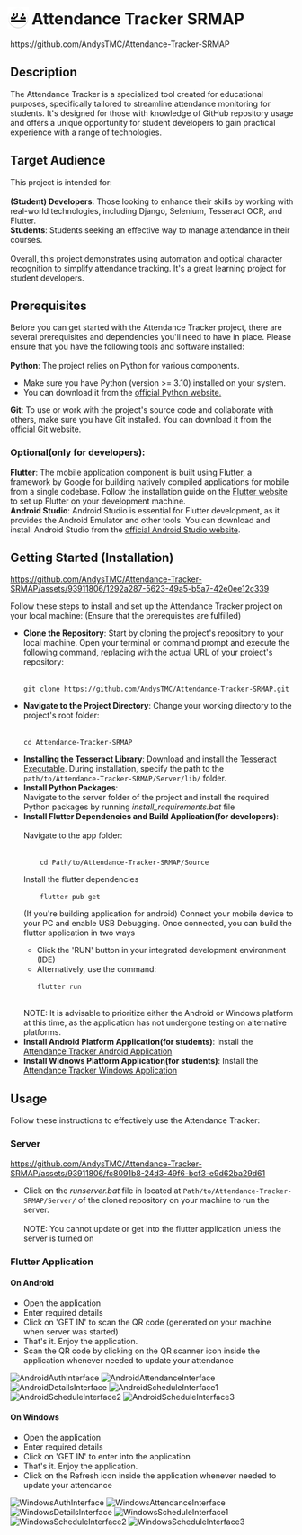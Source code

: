 **<h1><img src="https://github.com/AndysTMC/Attendance-Tracker-SRMAP/blob/222bb0104c3460f86d30b8ec818fb33ce3fc987f/Source/android/app/src/main/res/mipmap-hdpi/ic_launcher_round.png" style="width:38px; height:38px;translate: -5px 7px;">Attendance Tracker SRMAP</h1>**
<p>https://github.com/AndysTMC/Attendance-Tracker-SRMAP</p>
<h2>Description</h2>
</p>The Attendance Tracker is a specialized tool created for educational purposes, specifically tailored to streamline attendance monitoring for students. It's designed for those with knowledge of GitHub repository usage and offers a unique opportunity for student developers to gain practical experience with a range of technologies.
<h2>Target Audience</h2>
This project is intended for:<br><br>
<b>(Student) Developers</b>: Those looking to enhance their skills by working with real-world technologies, including Django, Selenium, Tesseract OCR, and Flutter.<br>
<b>Students</b>: Students seeking an effective way to manage attendance in their courses.<br><br>
Overall, this project demonstrates using automation and optical character recognition to simplify attendance tracking. It's a great learning project for student developers.
<h2>Prerequisites</h2>
Before you can get started with the Attendance Tracker project, there are several prerequisites and dependencies you'll need to have in place. Please ensure that you have the following tools and software installed:<br><br>
<b>Python</b>: The project relies on Python for various components.
<ul>
  <li>Make sure you have Python (version >= 3.10) installed on your system.</li>
  <li>You can download it from the <a href="https://www.python.org/downloads/">official Python website.</a></li>
</ul>
<b>Git</b>: To use or work with the project's source code and collaborate with others, make sure you have Git installed. You can download it from the <a href="https://git-scm.com/downloads">official Git website</a>.<br>
<h3>Optional(only for developers):</h3>
<b>Flutter</b>: The mobile application component is built using Flutter, a framework by Google for building natively compiled applications for mobile from a single codebase. Follow the installation guide on the <a href="https://docs.flutter.dev/get-started/install">Flutter website</a> to set up Flutter on your development machine.<br>
<b>Android Studio</b>: Android Studio is essential for Flutter development, as it provides the Android Emulator and other tools. You can download and install Android Studio from the <a href="https://developer.android.com/studio">official Android Studio website</a>.

<h2>Getting Started (Installation)</h2>

https://github.com/AndysTMC/Attendance-Tracker-SRMAP/assets/93911806/1292a287-5623-49a5-b5a7-42e0ee12c339

Follow these steps to install and set up the Attendance Tracker project on your local machine: (Ensure that the prerequisites are fulfilled)
<ul>
  <li><b>Clone the Repository</b>: Start by cloning the project's repository to your local machine. Open your terminal or command prompt and execute the following command, replacing <repository_url> with the actual URL of your project's repository:<br><br>
    
    git clone https://github.com/AndysTMC/Attendance-Tracker-SRMAP.git
  </li>
  <li><b>Navigate to the Project Directory</b>: Change your working directory to the project's root folder:<br><br>
    
    cd Attendance-Tracker-SRMAP
  </li>
  <li><strong>Installing the Tesseract Library</strong>: Download and install the <a href="https://github.com/AndysTMC/Attendance-Tracker-SRMAP/blob/main/Applications/Android/Attendance%20Tracker.apk">Tesseract Executable</a>. During installation, specify the path to the <code>path/to/Attendance-Tracker-SRMAP/Server/lib/</code> folder.</li>
  <li><b>Install Python Packages</b>: <br>Navigate to the server folder of the project and install the required Python packages by running <em>install_requirements.bat</em> file</li>
  <li><b>Install Flutter Dependencies and Build Application(for developers)</b>:<br><br>
     Navigate to the app folder:<br><br>
    
        cd Path/to/Attendance-Tracker-SRMAP/Source
  Install the flutter dependencies<br>
  
        flutter pub get
  (If you're building application for android) Connect your mobile device to your PC and enable USB Debugging. Once connected, you can build the flutter application in two ways <ul><li>Click the 'RUN' button in your integrated development environment (IDE)</li><li>Alternatively, use the command:</li>
  
    flutter run
  </ul>
<br>NOTE: It is advisable to prioritize either the Android or Windows platform at this time, as the application has not undergone testing on alternative platforms.</li>
  <li><b>Install Android Platform Application(for students)</b>: Install the <a href="https://github.com/AndysTMC/Attendance-Tracker-SRMAP/tree/b2ea074ccf4ed70806a12ee58a8be6ff89779a00/Applications/Android">Attendance Tracker Android Application</a></li>
  <li><b>Install Widnows Platform Application(for students)</b>: Install the <a href="https://github.com/AndysTMC/Attendance-Tracker-SRMAP/blob/b2ea074ccf4ed70806a12ee58a8be6ff89779a00/Applications/Windows/Attendance%20Tracker.zip">Attendance Tracker Windows Application</a></li>
</ul>
<h2>Usage</h2>
Follow these instructions to effectively use the Attendance Tracker:
<h3>Server</h3>

https://github.com/AndysTMC/Attendance-Tracker-SRMAP/assets/93911806/fc8091b8-24d3-49f6-bcf3-e9d62ba29d61

<ul><li>Click on the <em>runserver.bat</em> file in located at <code>Path/to/Attendance-Tracker-SRMAP/Server/</code> of the cloned repository on your machine to run the server.</li>
  <br>NOTE: You cannot update or get into the flutter application unless the server is turned on
</ul>
<h3>Flutter Application</h3>
<h4>On Android</h4>
<ul>
  <li>Open the application</li>
  <li>Enter required details</li>
  <li>Click on 'GET IN' to scan the QR code (generated on your machine when server was started)</li>
  <li>That's it. Enjoy the application.</li>
  <li>Scan the QR code by clicking on the QR scanner icon inside the application whenever needed to update your attendance</li>
</ul>

<img src="https://github.com/AndysTMC/Attendance-Tracker-SRMAP/assets/93911806/38410673-2d70-4eca-8fd5-3d8b52005fb7" width="135" alt="AndroidAuthInterface">
<img src="https://github.com/AndysTMC/Attendance-Tracker-SRMAP/assets/93911806/fd1f3bf2-a685-4a89-977f-37100d916379" width="135" alt="AndroidAttendanceInterface">
<img src="https://github.com/AndysTMC/Attendance-Tracker-SRMAP/assets/93911806/45e3a3af-bbb0-49c6-aac2-d14f5a891e1c" width="135" alt="AndroidDetailsInterface">
<img src="https://github.com/AndysTMC/Attendance-Tracker-SRMAP/assets/93911806/ef16ac60-936f-4bee-a010-adf96a799c21" width="135" alt="AndroidScheduleInterface1">
<img src="https://github.com/AndysTMC/Attendance-Tracker-SRMAP/assets/93911806/75e56727-02f0-4d11-9a98-2d873a40a13b" width="135" alt="AndroidScheduleInterface2">
<img src="https://github.com/AndysTMC/Attendance-Tracker-SRMAP/assets/93911806/c9eff63f-c124-4bd3-b883-0893d21c4254" width="135" alt="AndroidScheduleInterface3">

<h4>On Windows</h4>
<ul>
  <li>Open the application</li>
  <li>Enter required details</li>
  <li>Click on 'GET IN' to enter into the application</li>
  <li>That's it. Enjoy the application.</li>
  <li>Click on the Refresh icon inside the application whenever needed to update your attendance</li>
</ul>

<img src="https://github.com/AndysTMC/Attendance-Tracker-SRMAP/assets/93911806/05c08375-b308-4380-89b9-a487281964f2" height="230" alt="WindowsAuthInterface">

<img src="https://github.com/AndysTMC/Attendance-Tracker-SRMAP/assets/93911806/cde540a3-17a4-4529-80c2-eb1fbdf8450c" height="230" alt="WindowsAttendanceInterface">

<img src="https://github.com/AndysTMC/Attendance-Tracker-SRMAP/assets/93911806/0fd9023e-a0bb-42a9-8c4b-1c975e986f01" height="230" alt="WindowsDetailsInterface">

<img src="https://github.com/AndysTMC/Attendance-Tracker-SRMAP/assets/93911806/372af8f7-e13d-44c6-84d7-21bc4706b330" height="230" alt="WindowsScheduleInterface1">

<img src="https://github.com/AndysTMC/Attendance-Tracker-SRMAP/assets/93911806/610de613-93e5-4e0e-b071-a2d4ed942aaf" height="230" alt="WindowsScheduleInterface2">

<img src="https://github.com/AndysTMC/Attendance-Tracker-SRMAP/assets/93911806/7438e265-e72c-4b4c-9ba6-1fc027673ab3" height="230" alt="WindowsScheduleInterface3">

